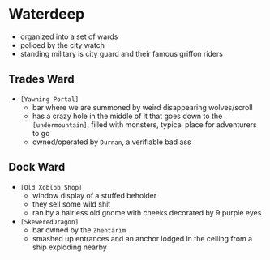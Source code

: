 # Waterdeep
- organized into a set of wards
- policed by the city watch
- standing military is city guard and their famous griffon riders

## Trades Ward
- `[Yawning Portal]`
    - bar where we are summoned by weird disappearing wolves/scroll
    - has a crazy hole in the middle of it that goes down to the `[undermountain]`, filled with monsters, typical place for adventurers to go
    - owned/operated by `Durnan`, a verifiable bad ass

## Dock Ward
- `[Old Xoblob Shop]`
    - window display of a stuffed beholder
    - they sell some wild shit
    - ran by a hairless old gnome with cheeks decorated by 9 purple eyes
- `[SkeweredDragon]`
    - bar owned by the `Zhentarim`
    - smashed up entrances and an anchor lodged in the ceiling from a ship exploding nearby
